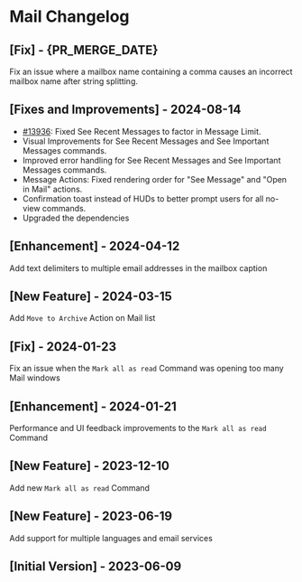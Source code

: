 # Mail Changelog

## [Fix] - {PR_MERGE_DATE}

Fix an issue where a mailbox name containing a comma causes an incorrect mailbox name after string splitting.

## [Fixes and Improvements] - 2024-08-14

- [#13936](https://github.com/raycast/extensions/issues/13936): Fixed See Recent Messages to factor in Message Limit.
- Visual Improvements for See Recent Messages and See Important Messages commands.
- Improved error handling for See Recent Messages and See Important Messages commands.
- Message Actions: Fixed rendering order for "See Message" and "Open in Mail" actions.
- Confirmation toast instead of HUDs to better prompt users for all no-view commands.
- Upgraded the dependencies

## [Enhancement] - 2024-04-12

Add text delimiters to multiple email addresses in the mailbox caption

## [New Feature] - 2024-03-15

Add `Move to Archive` Action on Mail list

## [Fix] - 2024-01-23

Fix an issue when the `Mark all as read` Command was opening too many Mail windows

## [Enhancement] - 2024-01-21

Performance and UI feedback improvements to the `Mark all as read` Command

## [New Feature] - 2023-12-10

Add new `Mark all as read` Command

## [New Feature] - 2023-06-19

Add support for multiple languages and email services

## [Initial Version] - 2023-06-09
